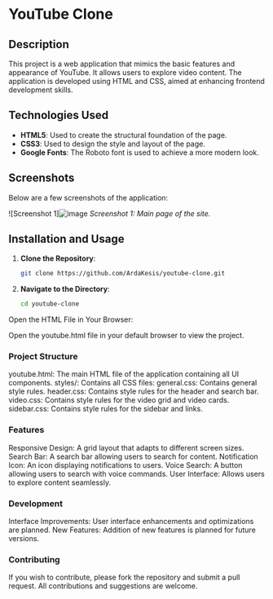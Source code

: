 # YouTube Clone

## Description

This project is a web application that mimics the basic features and appearance of YouTube. It allows users to explore video content. The application is developed using HTML and CSS, aimed at enhancing frontend development skills.

## Technologies Used

- **HTML5**: Used to create the structural foundation of the page.
- **CSS3**: Used to design the style and layout of the page.
- **Google Fonts**: The Roboto font is used to achieve a more modern look.

## Screenshots

Below are a few screenshots of the application:

![Screenshot 1]![image](https://github.com/user-attachments/assets/711dd480-646b-4905-863a-b0d88b8b7596)
*Screenshot 1: Main page of the site.*

## Installation and Usage

1. **Clone the Repository**:
   ```bash
   git clone https://github.com/ArdaKesis/youtube-clone.git
   
2. **Navigate to the Directory**:

   ```bash
   cd youtube-clone

Open the HTML File in Your Browser:

Open the youtube.html file in your default browser to view the project.

### Project Structure

youtube.html: The main HTML file of the application containing all UI components.
styles/: Contains all CSS files:
general.css: Contains general style rules.
header.css: Contains style rules for the header and search bar.
video.css: Contains style rules for the video grid and video cards.
sidebar.css: Contains style rules for the sidebar and links.

### Features

Responsive Design: A grid layout that adapts to different screen sizes.
Search Bar: A search bar allowing users to search for content.
Notification Icon: An icon displaying notifications to users.
Voice Search: A button allowing users to search with voice commands.
User Interface: Allows users to explore content seamlessly.

### Development

Interface Improvements: User interface enhancements and optimizations are planned.
New Features: Addition of new features is planned for future versions.

### Contributing
If you wish to contribute, please fork the repository and submit a pull request. All contributions and suggestions are welcome.


